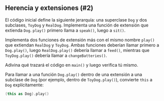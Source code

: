 ## Herencia y extensiones (#2)

El código inicial define la siguiente jerarquía: una superclase `Dog` y dos subclases, `ToyDog` y `RealDog`. Implementa una función de extensión que extienda `Dog`. `play()` primero llama a `speak()`, luego a `sit()`.

Implementa dos funciones de extensión más con el mismo nombre `play()` que extiendan `RealDog` y `ToyDog`. Ambas funciones deberían llamar primero a `Dog.play()`, luego `RealDog.play()` debería llamar a `feed()`, mientras que `ToyDog.play()` debería llamar a `changeBatteries()`.

Adivina qué trazará el código en `main()` y luego verifica tú mismo.

<div class="hint">

Para llamar a una función `Dog.play()` dentro de una extensión a una subclase de `Dog` (por ejemplo, dentro de `ToyDog.play()`), convierte `this` a `Dog` explícitamente:

```kotlin
(this as Dog).play()
```

</div>